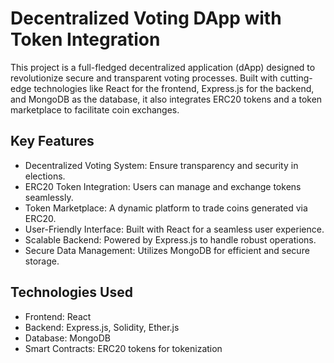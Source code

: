 # Decentralized Voting DApp with Token Integration
 This project is a full-fledged decentralized application (dApp) designed to revolutionize secure and transparent voting processes. Built with cutting-edge technologies like React for the frontend, Express.js for the backend, and MongoDB as the database, it also integrates ERC20 tokens and a token marketplace to facilitate coin exchanges.

## Key Features
* Decentralized Voting System: Ensure transparency and security in elections.
* ERC20 Token Integration: Users can manage and exchange tokens seamlessly.
* Token Marketplace: A dynamic platform to trade coins generated via ERC20.
* User-Friendly Interface: Built with React for a seamless user experience.
* Scalable Backend: Powered by Express.js to handle robust operations.
* Secure Data Management: Utilizes MongoDB for efficient and secure storage.

## Technologies Used
* Frontend: React
* Backend: Express.js, Solidity, Ether.js
* Database: MongoDB
* Smart Contracts: ERC20 tokens for tokenization

